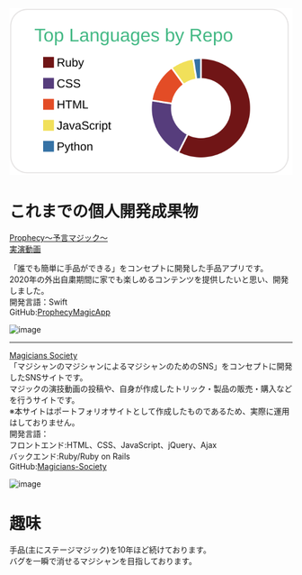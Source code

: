[![](https://raw.githubusercontent.com/devmatsuko/devmatsuko/main/profile-summary-card-output/vue/1-repos-per-language.svg)](https://github.com/vn7n24fzkq/github-profile-summary-cards)

# これまでの個人開発成果物

[Prophecy〜予言マジック〜](https://apps.apple.com/jp/app/prophecy-%E4%BA%88%E8%A8%80%E3%83%9E%E3%82%B8%E3%83%83%E3%82%AF/id1528918453)  
[実演動画](https://www.youtube.com/watch?v=yabrcQwxoSY)  

「誰でも簡単に手品ができる」をコンセプトに開発した手品アプリです。  
2020年の外出自粛期間に家でも楽しめるコンテンツを提供したいと思い、開発しました。  
開発言語：Swift  
GitHub:[ProphecyMagicApp](https://github.com/devmatsuko/ProphecyMagicApp)  

![image](https://user-images.githubusercontent.com/66913121/102319583-7b4e5780-3fbe-11eb-8af7-98d20cb50c42.png)  
  
  
***   

[Magicians Society](https://magicians-society.com/)    
「マジシャンのマジシャンによるマジシャンのためのSNS」をコンセプトに開発したSNSサイトです。  
マジックの演技動画の投稿や、自身が作成したトリック・製品の販売・購入などを行うサイトです。  
※本サイトはポートフォリオサイトとして作成したものであるため、実際に運用はしておりません。  
開発言語：  
フロントエンド:HTML、CSS、JavaScript、jQuery、Ajax  
バックエンド:Ruby/Ruby on Rails  
GitHub:[Magicians-Society](https://github.com/devmatsuko/Magicians-Society)  

![image](https://user-images.githubusercontent.com/66913121/102321106-8f935400-3fc0-11eb-8039-4dec7b48a93c.png)


# 趣味
手品(主にステージマジック)を10年ほど続けております。  
バグを一瞬で消せるマジシャンを目指しております。  

